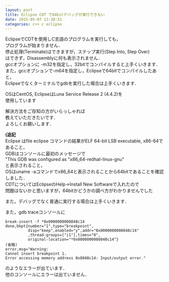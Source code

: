 ```yaml
---
layout: post
title: Eclipse CDT で64bitデバッグが実行できない
date: 2015-05-07 13:30:51
categories: c++ c eclipse
---
```

<p>EclipseでCDTを使用しC言語のプログラムを実行しても，<br>
プログラムが始まりません．<br>
停止処理(Terminate)はできますが，ステップ実行(Step Into, Step Over)<br>
はできず，Disassemblyに何も表示されません．<br>
gccオプションに -m32を指定し，32bitでコンパイルすると上手くいきます．<br>
また，gccオプションで-m64を指定し，Eclipseで64bitでコンパイルしたあと，<br>
Eclipseでなくターミナルでgdbを実行した場合は上手くいきます．</p>

<p>OSはCentOS, EclipseはLuna Service Release 2 (4.4.2)を<br>
使用しています</p>

<p>解決方法をご存知の方がいらっしゃれば<br>
教えていただきたいです．<br>
よろしくお願いします．</p>

<p><strong>(追記</strong><br>
Eclipse はfile eclipse コマンドの結果がELF 64-bit LSB executable, x86-64であること，<br>
GDBはコンソールに最初のメッセージで<br>
"This GDB was configured as "x86_64-redhat-linux-gnu"<br>
と表示されること，<br>
OSはuname -aコマンドでx86_64と表示されることから64bitであることを確認しました．<br>
CDTについてはEclipseのHelp->Install New Softwareで入れたので<br>
問題はないかと思いますが，64bitかどうかの調べ方がわかりませんでした</p>

<p>また，デバッグでなく普通に実行する場合は上手くいきます．</p>

<p>また，gdb traceコンソールに</p>

```
break-insert -f *0x0000000008048c14
done,bkpt{number="1",type="breakpoint",
          disp="keep",enabled="y",addr="0x0000000008048c14"
          ,thread-groups=["i1"],times="0",
          original-location="*0x0000000008048c14"}
(省略)
error,msg="Warning:
Cannot insert breakpoint 1.
Error accessing memory address 0x8048c14: Input/output error."
```

<p>のようなエラーが出ています．<br>
他のコンソールにエラーは出ていません．</p>
